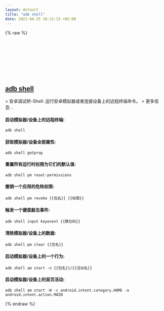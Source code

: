 ```yaml
---
layout: default
title: "adb shell"
date: 2021-06-25 18:12:13 +02:00
---
```

{% raw %}
<h2 id="adb-shell">
  <a href="/zh/common/adb-shell.html">adb shell</a> <a href="#adb-shell"><svg class="icon">
    <use href="/assets/images/unicode_sprite.svg#link" />
  </svg></a>
</h2>
> 安卓调试桥-Shell: 运行安卓模拟器或者连接设备上的远程终端命令。
> 更多信息: <https://developer.android.com/studio/command-line/adb>.

#### 启动模拟器/设备上的远程终端:
```shell
adb shell
```
#### 获取模拟器/设备全部属性:
```shell
adb shell getprop
```
#### 重置所有运行时权限为它们的默认值:
```shell
adb shell pm reset-permissions
```
#### 撤销一个应用的危险权限:
```shell
adb shell pm revoke {{包名}} {{权限}}
```
#### 触发一个键盘敲击事件:
```shell
adb shell input keyevent {{键位码}}
```
#### 清除模拟器/设备上的数据:
```shell
adb shell pm clear {{包名}}
```
#### 启动模拟器/设备上的一个行为:
```shell
adb shell am start -n {{包名}}/{{活动名}}
```
#### 启动模拟器/设备上的首页活动:
```shell
adb shell am start -W -c android.intent.category.HOME -a android.intent.action.MAIN
```
{% endraw %}